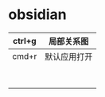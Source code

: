 # obsidian

| ctrl+g | 局部关系图   |
| ------ | ------------ |
| cmd+r  | 默认应用打开 |
|        |              |
|        |              |
|        |              |
|        |              |
|        |              |
|        |              |
|        |              |
|        |              |